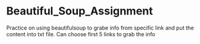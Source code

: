 # Beautiful_Soup_Assignment
Practice on using beautifulsoup to grabe info from specific link and put the content into txt file. Can choose first 5 links to grab the info
